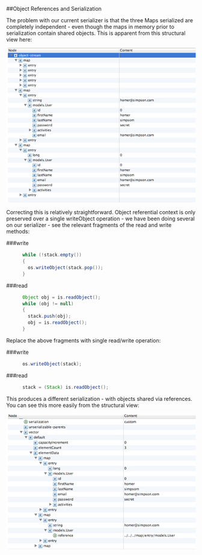 ##Object References and Serialization

The problem with our current serializer is that the three Maps serialized are completely independent - even though the maps in memory prior to serialization contain shared objects. This is apparent from this structural view here:

![](img/01.png)

Correcting this is relatively straightforward. Object referential context is only preserved over a single writeObject operation - we have been doing several on our serializer - see the relevant fragments of the read and write methods:

###write
~~~java
      while (!stack.empty())
      {
        os.writeObject(stack.pop());  
      }
~~~

###read
~~~java
      Object obj = is.readObject();
      while (obj != null)
      {
        stack.push(obj);
        obj = is.readObject();
      }
~~~

Replace the above fragments with single read/write operation:

###write
~~~java
      os.writeObject(stack);
~~~

###read
~~~java
      stack = (Stack) is.readObject();
~~~

This produces a different serialization - with objects shared via references. You can see this more easily from the structural view:

![](img/02.png)

